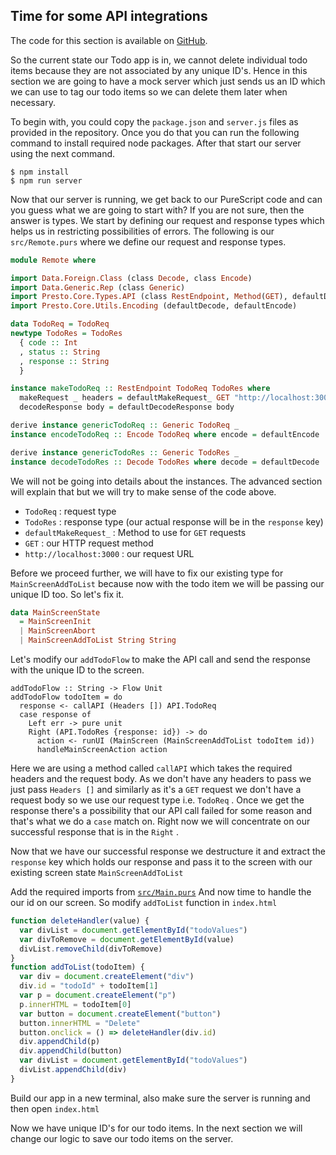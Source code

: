 ## Time for some API integrations

The code for this section is available on [GitHub](https://github.com/iAmMrinal0/prestoByExample/releases/tag/v0.6).

So the current state our Todo app is in, we cannot delete individual todo items because they are not associated by any unique ID's. Hence in this section we are going to have a mock server which just sends us an ID which we can use to tag our todo items so we can delete them later when necessary.

To begin with, you could copy the `package.json` and `server.js` files as provided in the repository. Once you do that you can run the following command to install required node packages. After that start our server using the next command.

```
$ npm install
$ npm run server
```

Now that our server is running, we get back to our PureScript code and can you guess what we are going to start with? If you are not sure, then the answer is types. We start by defining our request and response types which helps us in restricting possibilities of errors. The following is our `src/Remote.purs` where we define our request and response types.

```haskell
module Remote where

import Data.Foreign.Class (class Decode, class Encode)
import Data.Generic.Rep (class Generic)
import Presto.Core.Types.API (class RestEndpoint, Method(GET), defaultDecodeResponse, defaultMakeRequest_)
import Presto.Core.Utils.Encoding (defaultDecode, defaultEncode)

data TodoReq = TodoReq
newtype TodoRes = TodoRes
  { code :: Int
  , status :: String
  , response :: String
  }

instance makeTodoReq :: RestEndpoint TodoReq TodoRes where
  makeRequest _ headers = defaultMakeRequest_ GET "http://localhost:3000" headers
  decodeResponse body = defaultDecodeResponse body

derive instance genericTodoReq :: Generic TodoReq _
instance encodeTodoReq :: Encode TodoReq where encode = defaultEncode

derive instance genericTodoRes :: Generic TodoRes _
instance decodeTodoRes :: Decode TodoRes where decode = defaultDecode
```

We will not be going into details about the instances. The advanced section will explain that but we will try to make sense of the code above.

* `TodoReq` : request type
* `TodoRes` : response type \(our actual response will be in the `response` key\)
* `defaultMakeRequest_` : Method to use for `GET` requests
* `GET` : our HTTP request method
* `http://localhost:3000` : our request URL

Before we proceed further, we will have to fix our existing type for `MainScreenAddToList` because now with the todo item we will be passing our unique ID too. So let's fix it.

```haskell
data MainScreenState
  = MainScreenInit
  | MainScreenAbort
  | MainScreenAddToList String String
```

Let's modify our `addTodoFlow` to make the API call and send the response with the unique ID to the screen.

```
addTodoFlow :: String -> Flow Unit
addTodoFlow todoItem = do
  response <- callAPI (Headers []) API.TodoReq
  case response of
    Left err -> pure unit
    Right (API.TodoRes {response: id}) -> do
      action <- runUI (MainScreen (MainScreenAddToList todoItem id))
      handleMainScreenAction action
```

Here we are using a method called `callAPI` which takes the required headers and the request body. As we don't have any headers to pass we just pass `Headers []` and similarly as it's a `GET` request we don't have a request body so we use our request type i.e. `TodoReq` . Once we get the response there's a possibility that our API call failed for some reason and that's what we do a `case` match on. Right now we will concentrate on our successful response that is in the `Right` .

Now that we have our successful response we destructure it and extract the `response` key which holds our response and pass it to the screen with our existing screen state `MainScreenAddToList`

Add the required imports from [`src/Main.purs`](https://github.com/iAmMrinal0/prestoByExample/blob/2b45b00eff8662c9b1763e044113ad071ce7a94c/src/Main.purs) And now time to handle the our id on our screen. So modify `addToList` function in `index.html`

```js
function deleteHandler(value) {
  var divList = document.getElementById("todoValues")
  var divToRemove = document.getElementById(value)
  divList.removeChild(divToRemove)
}
function addToList(todoItem) {
  var div = document.createElement("div")
  div.id = "todoId" + todoItem[1]
  var p = document.createElement("p")
  p.innerHTML = todoItem[0]
  var button = document.createElement("button")
  button.innerHTML = "Delete"
  button.onclick = () => deleteHandler(div.id)
  div.appendChild(p)
  div.appendChild(button)
  var divList = document.getElementById("todoValues")
  divList.appendChild(div)
}
```

Build our app in a new terminal, also make sure the server is running and then open `index.html`

Now we have unique ID's for our todo items. In the next section we will change our logic to save our todo items on the server.

